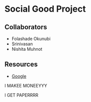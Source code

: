 # Social Good Project #

## Collaborators ##
+ Folashade Okunubi
+ Srinivasan 
+ Nishita Muhnot


## Resources ## 
+ [Google](google.com)

I MAKEE MONEEYYY


I GET PAPERRRR
